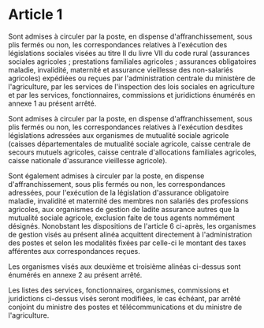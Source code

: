 # Article 1

Sont admises à circuler par la poste, en dispense d'affranchissement, sous plis fermés ou non, les correspondances relatives à l'exécution des législations sociales visées au titre II du livre VII du code rural (assurances sociales agricoles ; prestations familiales agricoles ; assurances obligatoires maladie, invalidité, maternité et assurance vieillesse des non-salariés agricoles) expédiées ou reçues par l'administration centrale du ministère de l'agriculture, par les services de l'inspection des lois sociales en agriculture et par les services, fonctionnaires, commissions et juridictions énumérés en annexe 1 au présent arrêté.

Sont admises à circuler par la poste, en dispense d'affranchissement, sous plis fermés ou non, les correspondances relatives à l'exécution desdites législations adressées aux organismes de mutualité sociale agricole (caisses départementales de mutualité sociale agricole, caisse centrale de secours mutuels agricoles, caisse centrale d'allocations familiales agricoles, caisse nationale d'assurance vieillesse agricole).

Sont également admises à circuler par la poste, en dispense d'affranchissement, sous plis fermés ou non, les correspondances adressées, pour l'exécution de la législation d'assurance obligatoire maladie, invalidité et maternité des membres non salariés des professions agricoles, aux organismes de gestion de ladite assurance autres que la mutualité sociale agricole, exclusion faite de tous agents nommément désignés. Nonobstant les dispositions de l'article 6 ci-après, les organismes de gestion visés au présent alinéa acquittent directement à l'administration des postes et selon les modalités fixées par celle-ci le montant des taxes afférentes aux correspondances reçues.

Les organismes visés aux deuxième et troisième alinéas ci-dessus sont énumérés en annexe 2 au présent arrêté.

Les listes des services, fonctionnaires, organismes, commissions et juridictions ci-dessus visés seront modifiées, le cas échéant, par arrêté conjoint du ministre des postes et télécommunications et du ministre de l'agriculture.

